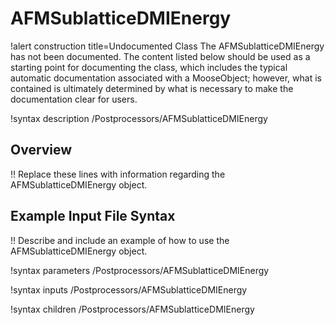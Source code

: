 # AFMSublatticeDMIEnergy

!alert construction title=Undocumented Class
The AFMSublatticeDMIEnergy has not been documented. The content listed below should be used as a starting point for
documenting the class, which includes the typical automatic documentation associated with a
MooseObject; however, what is contained is ultimately determined by what is necessary to make the
documentation clear for users.

!syntax description /Postprocessors/AFMSublatticeDMIEnergy

## Overview

!! Replace these lines with information regarding the AFMSublatticeDMIEnergy object.

## Example Input File Syntax

!! Describe and include an example of how to use the AFMSublatticeDMIEnergy object.

!syntax parameters /Postprocessors/AFMSublatticeDMIEnergy

!syntax inputs /Postprocessors/AFMSublatticeDMIEnergy

!syntax children /Postprocessors/AFMSublatticeDMIEnergy
